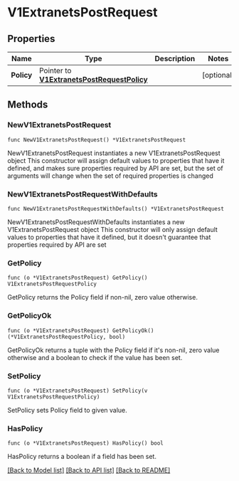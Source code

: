 # V1ExtranetsPostRequest

## Properties

Name | Type | Description | Notes
------------ | ------------- | ------------- | -------------
**Policy** | Pointer to [**V1ExtranetsPostRequestPolicy**](V1ExtranetsPostRequestPolicy.md) |  | [optional] 

## Methods

### NewV1ExtranetsPostRequest

`func NewV1ExtranetsPostRequest() *V1ExtranetsPostRequest`

NewV1ExtranetsPostRequest instantiates a new V1ExtranetsPostRequest object
This constructor will assign default values to properties that have it defined,
and makes sure properties required by API are set, but the set of arguments
will change when the set of required properties is changed

### NewV1ExtranetsPostRequestWithDefaults

`func NewV1ExtranetsPostRequestWithDefaults() *V1ExtranetsPostRequest`

NewV1ExtranetsPostRequestWithDefaults instantiates a new V1ExtranetsPostRequest object
This constructor will only assign default values to properties that have it defined,
but it doesn't guarantee that properties required by API are set

### GetPolicy

`func (o *V1ExtranetsPostRequest) GetPolicy() V1ExtranetsPostRequestPolicy`

GetPolicy returns the Policy field if non-nil, zero value otherwise.

### GetPolicyOk

`func (o *V1ExtranetsPostRequest) GetPolicyOk() (*V1ExtranetsPostRequestPolicy, bool)`

GetPolicyOk returns a tuple with the Policy field if it's non-nil, zero value otherwise
and a boolean to check if the value has been set.

### SetPolicy

`func (o *V1ExtranetsPostRequest) SetPolicy(v V1ExtranetsPostRequestPolicy)`

SetPolicy sets Policy field to given value.

### HasPolicy

`func (o *V1ExtranetsPostRequest) HasPolicy() bool`

HasPolicy returns a boolean if a field has been set.


[[Back to Model list]](../README.md#documentation-for-models) [[Back to API list]](../README.md#documentation-for-api-endpoints) [[Back to README]](../README.md)


